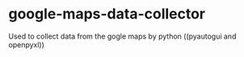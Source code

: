 # google-maps-data-collector
Used  to collect data from the gogle maps by python ((pyautogui and openpyxl))
